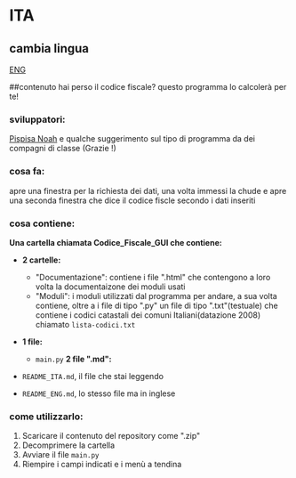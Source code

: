 # ITA
## cambia lingua
[ENG](docs/ENG.md)

##contenuto
hai perso il codice fiscale? questo programma lo calcolerà per te!

### sviluppatori:
[Pispisa Noah](https://www.github.com/noahpispisa) e qualche suggerimento sul tipo di programma da dei compagni di classe (Grazie !)

### cosa fa:
apre una finestra per la richiesta dei dati, una volta immessi la chude e apre una seconda finestra che dice il codice fiscle secondo i dati inseriti

### cosa contiene:
**Una cartella chiamata Codice_Fiscale_GUI che contiene:**
  - **2 cartelle:**
    - "Documentazione": contiene i file ".html" che contengono a loro volta la documentaizone dei moduli usati
    - "Moduli": i moduli utilizzati dal programma per andare, a sua volta contiene, oltre a i file di tipo ".py" un file di tipo ".txt"(testuale) che contiene i codici catastali dei comuni Italiani(datazione 2008) chiamato `lista-codici.txt`

  - **1 file:**
    - `main.py`
**2 file ".md":**
  - `README_ITA.md`, il file che stai leggendo
  - `README_ENG.md`, lo stesso file ma in inglese
    
### come utilizzarlo:
  1. Scaricare il contenuto del repository come ".zip"
  2. Decomprimere la cartella
  3. Avviare il file `main.py`
  4. Riempire i campi indicati e i menù a tendina
